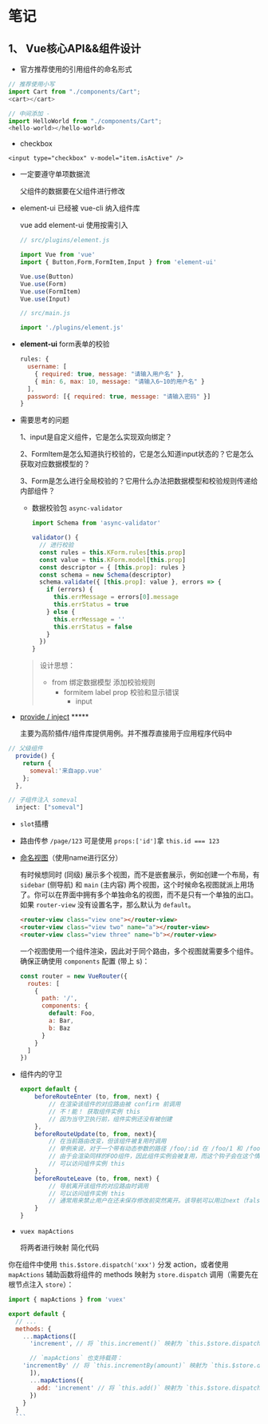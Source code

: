 # 笔记

## 1、 Vue核心API&&组件设计

- 官方推荐使用的引用组件的命名形式

```js
// 推荐使用小写
import Cart from "./components/Cart";
<cart></cart>

// 中间添加 - 
import HelloWorld from "./components/Cart";
<hello-world></hello-world>
```

- checkbox

```vue
<input type="checkbox" v-model="item.isActive" />
```

- 一定要遵守单项数据流
  
  父组件的数据要在父组件进行修改

- element-ui 已经被 vue-cli 纳入组件库
  
  vue add element-ui     使用按需引入
  
  ```js
  // src/plugins/element.js
  
  import Vue from 'vue'
  import { Button,Form,FormItem,Input } from 'element-ui'
  
  Vue.use(Button)
  Vue.use(Form)
  Vue.use(FormItem)
  Vue.use(Input)
  
  // src/main.js
  
  import './plugins/element.js'
  ```

- **element-ui**   form表单的校验
  
  ```js
  rules: {
    username: [
      { required: true, message: "请输入用户名" },
      { min: 6, max: 10, message: "请输入6~10的用户名" }
    ],
    password: [{ required: true, message: "请输入密码" }]
  }
  ```

- 需要思考的问题

  1、input是自定义组件，它是怎么实现双向绑定？

  2、FormItem是怎么知道执行校验的，它是怎么知道input状态的？它是怎么获取对应数据模型的？

  3、Form是怎么进行全局校验的？它用什么办法把数据模型和校验规则传递给内部组件？

  - 数据校验包 `async-validator`

    ```js
    import Schema from 'async-validator'
    
    validator() {
      // 进行校验
      const rules = this.KForm.rules[this.prop]
      const value = this.KForm.model[this.prop]
      const descriptor = { [this.prop]: rules }
      const schema = new Schema(descriptor)
      schema.validate({ [this.prop]: value }, errors => {
        if (errors) {
          this.errMessage = errors[0].message
          this.errStatus = true
        } else {
          this.errMessage = ''
          this.errStatus = false
        }
      })
    }
    ```

  > 设计思想：
  >
  > - from 绑定数据模型 添加校验规则
  >   - formitem label prop 校验和显示错误
  >     - input

-  [provide / inject](https://cn.vuejs.org/v2/api/#provide-inject) *****

   主要为高阶插件/组件库提供用例。并不推荐直接用于应用程序代码中 

  ```js
  // 父级组件
    provide() {
      return {
        someval:'来自app.vue'
      };
    },
  
  // 子组件注入 someval
    inject: ["someval"]
  ```

- `slot`插槽

- 路由传参 `/page/123` 可是使用 `props:['id']`拿 `this.id === 123`

- [命名视图]( https://router.vuejs.org/zh/guide/essentials/named-views.html )（使用name进行区分）

  有时候想同时 (同级) 展示多个视图，而不是嵌套展示，例如创建一个布局，有 `sidebar` (侧导航) 和 `main` (主内容) 两个视图，这个时候命名视图就派上用场了。你可以在界面中拥有多个单独命名的视图，而不是只有一个单独的出口。如果 `router-view` 没有设置名字，那么默认为 `default`。

  ```html
  <router-view class="view one"></router-view>
  <router-view class="view two" name="a"></router-view>
  <router-view class="view three" name="b"></router-view>
  ```

  一个视图使用一个组件渲染，因此对于同个路由，多个视图就需要多个组件。确保正确使用 `components` 配置 (带上 s)：

  ```js
  const router = new VueRouter({
    routes: [
      {
        path: '/',
        components: {
          default: Foo,
          a: Bar,
          b: Baz
        }
      }
    ]
  })
  ```

- 组件内的守卫

  ```js
  export default {
      beforeRouteEnter (to, from, next) {
          // 在渲染该组件的对应路由被 confirm 前调用
          // 不！能！ 获取组件实例 this
          // 因为当守卫执行前，组件实例还没有被创建
      },
      beforeRouteUpdate(to, from, next){
          // 在当前路由改变，但该组件被复用时调用
          // 举例来说，对于一个带有动态参数的路径 /foo/:id 在 /foo/1 和 /foo/2 之间跳转的时候
          // 由于会渲染同样的FOO组件，因此组件实例会被复用，而这个钩子会在这个情况下被调用。
          // 可以访问组件实例 this
      },
      beforeRouteLeave (to, from, next) {
          // 导航离开该组件的对应路由时调用
          // 可以访问组件实例 this
          // 通常用来禁止用户在还未保存修改前突然离开。该导航可以用过next（false）来取消
      }
  }
  ```

- `vuex mapActions`

	将两者进行映射 简化代码

 你在组件中使用 `this.$store.dispatch('xxx')` 分发 action，或者使用 `mapActions` 辅助函数将组件的 methods 映射为 `store.dispatch` 调用（需要先在根节点注入 `store`）： 
  
  ```js
  import { mapActions } from 'vuex'
  
export default {
    // ...
    methods: {
      ...mapActions([
        'increment', // 将 `this.increment()` 映射为 `this.$store.dispatch('increment')`
  
        // `mapActions` 也支持载荷：
      'incrementBy' // 将 `this.incrementBy(amount)` 映射为 `this.$store.dispatch('incrementBy', amount)`
	    ]),
	    ...mapActions({
	      add: 'increment' // 将 `this.add()` 映射为 `this.$store.dispatch('increment')`
	    })
	  }
	}
	```

